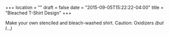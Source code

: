 +++
location = ""
draft = false
date = "2015-09-05T15:22:22-04:00"
title = "Bleached T-Shirt Design"
+++

Make your own stenciled and bleach-washed shirt. Caution: Oxidizers _(but I...)_
